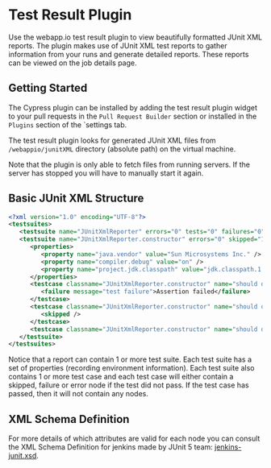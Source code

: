 # Test Result Plugin

Use the webapp.io test result plugin to view beautifully formatted JUnit XML reports.
The plugin makes use of JUnit XML test reports to gather information from your runs and generate detailed reports.
These reports can be viewed on the job details page.

## Getting Started
The Cypress plugin can be installed by adding the test result plugin widget to your pull requests in the `Pull Request Builder`
section or installed in the `Plugins` section of the `settings tab.

The test result plugin looks for generated JUnit XML files from `/webappio/junitXML` directory (absolute path) on the virtual machine.

Note that the plugin is only able to fetch files from running servers. If the server has stopped you will have to manually start it again.

## Basic JUnit XML Structure
```xml
<?xml version="1.0" encoding="UTF-8"?>
<testsuites>
   <testsuite name="JUnitXmlReporter" errors="0" tests="0" failures="0" time="0" timestamp="2013-05-24T10:23:58" />
   <testsuite name="JUnitXmlReporter.constructor" errors="0" skipped="1" tests="3" failures="1" time="0.006" timestamp="2013-05-24T10:23:58">
      <properties>
         <property name="java.vendor" value="Sun Microsystems Inc." />
         <property name="compiler.debug" value="on" />
         <property name="project.jdk.classpath" value="jdk.classpath.1.6" />
      </properties>
      <testcase classname="JUnitXmlReporter.constructor" name="should default path to an empty string" time="0.006">
         <failure message="test failure">Assertion failed</failure>
      </testcase>
      <testcase classname="JUnitXmlReporter.constructor" name="should default consolidate to true" time="0">
         <skipped />
      </testcase>
      <testcase classname="JUnitXmlReporter.constructor" name="should default useDotNotation to true" time="0" />
   </testsuite>
</testsuites>
```

Notice that a report can contain 1 or more test suite. Each test suite has a set of properties (recording environment information).   Each test suite also contains 1 or more test case and each test case will either contain a skipped, failure or error node if the test did not pass.  If the test case has passed, then it will not contain any nodes.

## XML Schema Definition
For more details of which attributes are valid for each node you can consult the XML Schema Definition for jenkins made by JUnit 5 team: [jenkins-junit.xsd](https://github.com/junit-team/junit5/blob/main/platform-tests/src/test/resources/jenkins-junit.xsd).
